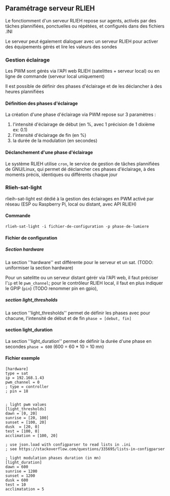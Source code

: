 ## Paramétrage serveur RLIEH
Le fonctiomment d'un serveur RLIEH repose sur agents, activés par des tâches plannifiées, ponctuelles ou répétées, et configurés dans des fichiers .INI

Le serveur peut également dialoguer avec un serveur RLIEH pour activer des équipements gérés et lire les valeurs des sondes

### Gestion éclairage 
Les PWM sont gérés via l'API web RLIEH (satelittes + serveur local) ou en ligne de commande (serveur local uniquement)

Il est possible de définir des phases d'éclairage et de les déclancher à des heures plannifiées 

#### Définition des phases d'éclairage

La création d'une phase d'éclairage via PWM repose sur 3 paramètres : 
1. l'intensité d'éclairage de début (en %, avec 1 précision de 1 dixième ex: 0.1)
2. l'intensité d'éclairage de fin (en %)
3. la durée de la modulation (en secondes)

#### Déclanchement d'une phase d'éclairage

Le système RLIEH utilise `cron`, le service de gestion de tâches plannifiées de GNU/Linux, qui permet dé déclancher ces phases d'éclairage, à des moments précis, identiques ou différents chaque jour 

### Rlieh-sat-light

rlieih-sat-light est dédié à la gestion des éclairages en PWM activé par réseau (ESP ou Raspberry Pi, local ou distant, avec API RLIEH)


#### Commande 
```
rlieh-sat-light -i fichier-de-configuration -p phase-de-lumiere
```

#### Fichier de configuration

##### Section hardware
La section ''hardware'' est différente pour le serveur et un sat. (TODO: uniformiser la section hardware)

Pour un satelitte ou un serveur distant gérér via l'API web, il faut préciser l'`ip` et le `pwm_channel`; pour le contrôleur RLIEH local, il faut en plus indiquer le GPIP (`pin`) (TODO renommer pin en gpio),

##### section light_thresholds

La section ''light_thresholds'' permet de définir les phases avec pour chacune, l'intensité de début et de fin
`phase = [debut, fin]`

#### section light_duration

La section ''light_duration'' permet de définir la durée d'une phase en secondes
`phase = 600` (600 = 60 * 10 = 10 mn)  

#### Fichier exemple
```
[hardware]
type = sat
ip = 192.168.1.43
pwm_channel = 0
; type = controller
; pin = 18


; light pwm values
[light_thresholds]
dawn = [0, 20]
sunrise = [20, 100]
sunset = [100, 20]
dusk  = [20, 0]
test = [100, 0]
acclimation = [100, 20]

; use json.load with configparser to read lists in .ini
; see https://stackoverflow.com/questions/335695/lists-in-configparser

; light modulation phases duration (in mn)
[light_duration]
dawn = 600
sunrise = 1200
sunset = 1200
dusk = 600
test = 10
acclimatation = 5 
```

